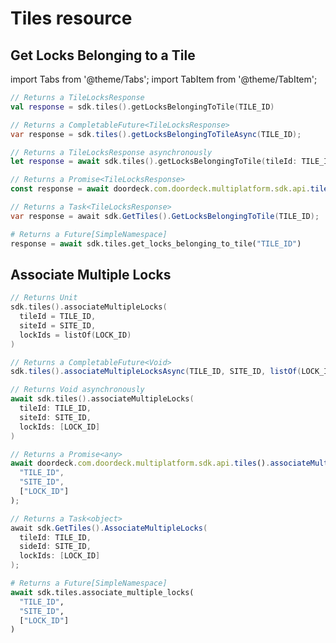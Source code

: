 # Tiles resource

## Get Locks Belonging to a Tile

import Tabs from '@theme/Tabs';
import TabItem from '@theme/TabItem';

<Tabs groupId="programming-language">
<TabItem value="kotlin" label="Kotlin">

```kotlin showLineNumbers
// Returns a TileLocksResponse
val response = sdk.tiles().getLocksBelongingToTile(TILE_ID)
```

</TabItem>
<TabItem value="java" label="Java">

```java showLineNumbers
// Returns a CompletableFuture<TileLocksResponse>
var response = sdk.tiles().getLocksBelongingToTileAsync(TILE_ID);
```

</TabItem>
<TabItem value="swift" label="Swift">

```swift showLineNumbers
// Returns a TileLocksResponse asynchronously
let response = await sdk.tiles().getLocksBelongingToTile(tileId: TILE_ID)
```

</TabItem>
<TabItem value="js" label="JavaScript">

```js showLineNumbers
// Returns a Promise<TileLocksResponse>
const response = await doordeck.com.doordeck.multiplatform.sdk.api.tiles().getLocksBelongingToTile("TILE_ID");
```

</TabItem>
<TabItem value="csharp" label="C#">

```csharp showLineNumbers
// Returns a Task<TileLocksResponse>
var response = await sdk.GetTiles().GetLocksBelongingToTile(TILE_ID);
```

</TabItem>
<TabItem value="python" label="Python">

```python showLineNumbers
# Returns a Future[SimpleNamespace]
response = await sdk.tiles.get_locks_belonging_to_tile("TILE_ID")
```

</TabItem>
</Tabs>

## Associate Multiple Locks

<Tabs groupId="programming-language">
<TabItem value="kotlin" label="Kotlin">

```kotlin showLineNumbers
// Returns Unit
sdk.tiles().associateMultipleLocks(
  tileId = TILE_ID, 
  siteId = SITE_ID, 
  lockIds = listOf(LOCK_ID)
)
```

</TabItem>
<TabItem value="java" label="Java">

```java showLineNumbers
// Returns a CompletableFuture<Void>
sdk.tiles().associateMultipleLocksAsync(TILE_ID, SITE_ID, listOf(LOCK_ID));
```

</TabItem>
<TabItem value="swift" label="Swift">

```swift showLineNumbers
// Returns Void asynchronously
await sdk.tiles().associateMultipleLocks(
  tileId: TILE_ID, 
  siteId: SITE_ID, 
  lockIds: [LOCK_ID]
)
```

</TabItem>
<TabItem value="js" label="JavaScript">

```js showLineNumbers
// Returns a Promise<any>
await doordeck.com.doordeck.multiplatform.sdk.api.tiles().associateMultipleLocks(
  "TILE_ID", 
  "SITE_ID", 
  ["LOCK_ID"]
);
```

</TabItem>
<TabItem value="csharp" label="C#">

```csharp showLineNumbers
// Returns a Task<object>
await sdk.GetTiles().AssociateMultipleLocks(
  tileId: TILE_ID, 
  sideId: SITE_ID, 
  lockIds: [LOCK_ID]
);
```

</TabItem>
<TabItem value="python" label="Python">

```python showLineNumbers
# Returns a Future[SimpleNamespace]
await sdk.tiles.associate_multiple_locks(
  "TILE_ID", 
  "SITE_ID", 
  ["LOCK_ID"]
)
```

</TabItem>
</Tabs>
